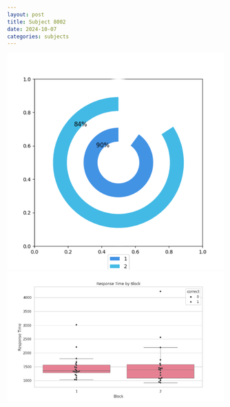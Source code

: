 ```yaml
---
layout: post
title: Subject 8002
date: 2024-10-07
categories: subjects
---
```


![](data/8002/run-6/8002__acc_test.png)
![](data/8002/run-6/8002_rt.png)
